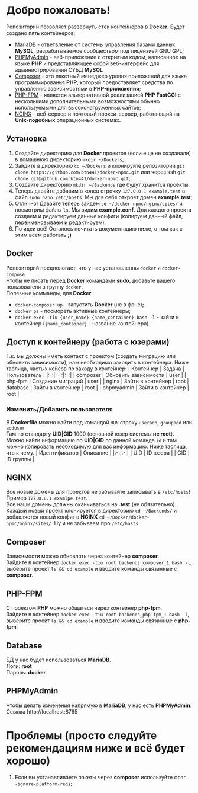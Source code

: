 # Добро пожаловать!
Репозиторий позволяет развернуть стек контейнеров в __Docker__. Будет создано пять контейнеров:
* [MariaDB](https://mariadb.org/) - ответвление от системы управления базами данных __MySQL__, разрабатываемое сообществом под лицензией GNU GPL;
* [PHPMyAdmin](https://www.phpmyadmin.net/) - веб-приложение с открытым кодом, написанное на языке __PHP__ и представляющее собой веб-интерфейс для администрирования СУБД __MySQL__
* [Composer](https://getcomposer.org/) - это пакетный менеджер уровня приложений для языка программирования __PHP__, который предоставляет средства по управлению зависимостями в __PHP-приложении__;
* [PHP-FPM](https://www.php.net/manual/ru/install.fpm.php) - является альтернативной реализацией __PHP FastCGI__ с несколькими дополнительными возможностями обычно используемыми для высоконагруженных сайтов;
* [NGINX](https://nginx.org/ru/) - веб-сервер и почтовый прокси-сервер, работающий на __Unix-подобных__ операционных системах.

## Установка
1. Создайте директорию для __Docker__ проектов (если еще не создавали) в домашнюю директорию ```mkdir ~/Dockers```;
2. Зайдите в директорию ```cd ~/Dockers``` и клонируйте репозиторий ```git clone https://github.com/btn441/docker-npmc.git``` или через ssh ```git clone git@github.com:btn441/docker-npmc.git```;
3. Создайте директорию ```mkdir ~/Backends``` где будут хранится проекты.
4. Теперь давайте добавим в конец строчку ```127.0.0.1 example.test``` в файл ```sudo nano /etc/hosts```. Мы для себя откроет домен __example.test__;
5. Отлично! Давайте теперь зайдем ```cd ~/docker-npmc/nginx/sites/``` и посмотрим файлы ```ls```. Мы видим __example.conf__. Для каждого проекта создаем и редактируем данные конфиги (копируем данный файл, переименовываем и редактируем);
6. По идеи всё! Осталось почитать документацию ниже, о том как с этим всем работать __;)__

## Docker
Репозиторий предпологает, что у нас установленны ```docker``` и ```docker-compose```. </br>
Чтобы не писать перед __Docker__ командами __sudo__, добавьте вашего пользователя в группу ```docker```. </br>
Полезные комманды, для __Docker__:
* ```docker-composer up``` - запустить __Docker__ (не в фоне);
* ```docker ps``` - посмореть активные контейнеры;
* ```docker exec -tiu {user_name} {name_container} bash -l``` - зайти в контейнер (```{name_container}``` - название контейнера).

## Доступ к контейнеру (работа с юзерами)
Т.к. мы должны иметь контакт с проектом (создать миграцию или обновить зависимости), нам необходимо заходить в контейнера. Ниже таблица, частых кейсов по заходу в контейнер:
| Контейнер | Задача | Пользователь |
|:-:|:--:|:-:|
| composer | Обновить зависимости | user |
| php-fpm | Создание миграций | user |
| nginx | Зайти в контейнер | root 
| database | Зайти в контейнер | root |
| phpmyadmin | Зайти в контейнер | root |

### Изменить/Добавить пользователя
В __Dockerfile__ можно найти под командой ```RUN``` строку ```useradd```, ```groupadd``` или ```adduser```</br>
Там по стандарту __UID|GID__ 1000 (основной юзер системы __не root__). Можно найти информацию по __UID|GID__ по данной команде ```id``` и там можно копировать необходимую для вас информацию. Ниже таблица, что к чему. 
| Идентификатор | Описание |
|:-:|:-:|
| UID | ID юзера |
| GID | ID группы |

## NGINX
Все новые домены для проектов не забывайте записывать в ```/etc/hosts```! Пример ```127.0.0.1 examlpe.test```. </br>
Все наши домены должны оканчиваться на __.test__ (не обязательно).</br>
Каждый новый проект клонируется в директорию ```cd ~/Backends/``` и добавляется новый конфиг в __NGINX__ ```cd ~/Docker/docker-npmc/nginx/sites/```. Ну и не забываем про ```/etc/hosts```.

## Composer
Зависимости можно обновлять через контейнер __composer__. </br>
Зайдите в контейнер ```docker exec -tiu root backends_composer_1 bash -l```, выберите проект ```ls && cd example``` и вводите команды связанные с __composer__.

## PHP-FPM
С проектом __PHP__ можно общаться через контейнер __php-fpm__. </br>
Зайдите в контейнер ```docker exec -tiu root backends_php-fpm_1 bash -l```, выберите проект ```ls && cd example``` и вводите команды связанные с __php-fpm__.

## Database
БД у нас будет использоваться __MariaDB__.</br>
Логи: __root__</br> 
Пароль: __docker__

## PHPMyAdmin
Чтобы делать изменения напрямую в __MariaDB__, у нас есть __PHPMyAdmin__.</br>
Ссылка http://localhost:8765

# Проблемы (просто следуйте рекомендациям ниже и всё будет хорошо)
1. Если вы устанавливаете пакеты через __composer__ используйте флаг ```--ignore-platform-reqs```;
